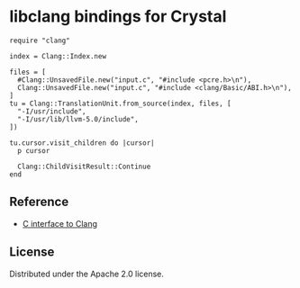 # libclang bindings for Crystal

```crystal
require "clang"

index = Clang::Index.new

files = [
  #Clang::UnsavedFile.new("input.c", "#include <pcre.h>\n"),
  Clang::UnsavedFile.new("input.c", "#include <clang/Basic/ABI.h>\n"),
]
tu = Clang::TranslationUnit.from_source(index, files, [
  "-I/usr/include",
  "-I/usr/lib/llvm-5.0/include",
])

tu.cursor.visit_children do |cursor|
  p cursor

  Clang::ChildVisitResult::Continue
end
```

## Reference

- [C interface to Clang](http://clang.llvm.org/doxygen/group__CINDEX.html)

## License

Distributed under the Apache 2.0 license.

